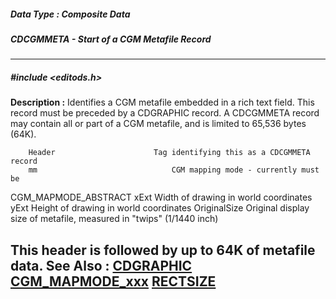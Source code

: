 ##### Data Type : Composite Data
##### CDCGMMETA - Start of a CGM Metafile Record
---
##### #include <editods.h>
**Description :**
Identifies a CGM metafile embedded in a rich text field.  This record must be 
preceded by a CDGRAPHIC record.  A CDCGMMETA record may contain all or part of 
a CGM metafile, and is limited to 65,536 bytes (64K).

        Header                      Tag identifying this as a CDCGMMETA record
        mm                              CGM mapping mode - currently must be 
CGM_MAPMODE_ABSTRACT
        xExt                             Width of drawing in world coordinates
        yExt                             Height of drawing in world coordinates
        OriginalSize             Original display size of metafile, measured in 
"twips" (1/1440 inch)

This header is followed by up to 64K of metafile data.
**See Also :**
[CDGRAPHIC](D:/md_files/CDGRAPHIC.md)
[CGM_MAPMODE_xxx](D:/md_files/CGM_MAPMODE_xxx.md)
[RECTSIZE](D:/md_files/RECTSIZE.md)
---
